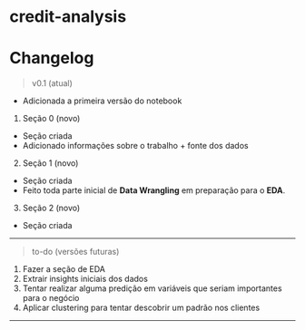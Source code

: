 # credit-analysis

# Changelog

> v0.1 (atual)
* Adicionada a primeira versão do notebook

1. Seção 0 (novo)
* Seção criada
* Adicionado informações sobre o trabalho + fonte dos dados

2. Seção 1 (novo)
* Seção criada
* Feito toda parte inicial de **Data Wrangling** em preparação para o **EDA**.

3. Seção 2 (novo)
* Seção criada

------

> to-do (versões futuras)

1. Fazer a seção de EDA
2. Extrair insights iniciais dos dados
3. Tentar realizar alguma predição em variáveis que seriam importantes para o negócio
4. Aplicar clustering para tentar descobrir um padrão nos clientes

-----
